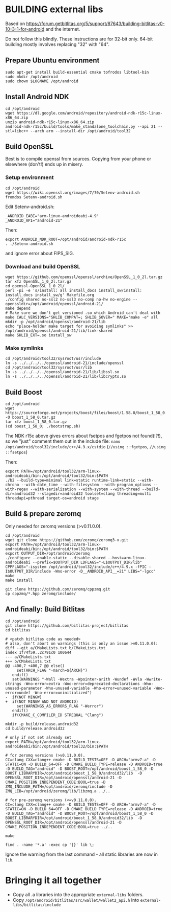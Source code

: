# BUILDING external libs

Based on https://forum.getbitlitas.org/5/support/87643/building-bitlitas-v0-10-3-1-for-android and the internet.

Do not follow this blindly. These instructions are for 32-bit only. 64-bit building mostly involves
replacing "32" with "64".

## Prepare Ubuntu environment

```
sudo apt-get install build-essential cmake tofrodos libtool-bin
sudo mkdir /opt/android
sudo chown $LOGNAME /opt/android
```

## Install Android NDK
```
cd /opt/android
wget https://dl.google.com/android/repository/android-ndk-r15c-linux-x86_64.zip
unzip android-ndk-r15c-linux-x86_64.zip
android-ndk-r15c/build/tools/make_standalone_toolchain.py --api 21 --stl=libc++ --arch arm --install-dir /opt/android/tool32
```

## Build OpenSSL
Best is to compile openssl from sources. Copying from your phone or elsewhere (don't!) ends up in misery.

### Setup environment
```
cd /opt/android
wget https://wiki.openssl.org/images/7/70/Setenv-android.sh
fromdos Setenv-android.sh
```

Edit Setenv-android.sh:
```
_ANDROID_EABI="arm-linux-androideabi-4.9"
_ANDROID_API="android-21"
```
Then:
```
export ANDROID_NDK_ROOT=/opt/android/android-ndk-r15c
. ./Setenv-android.sh
```
and ignore error about FIPS_SIG.

### Download and build OpenSSL
```
wget https://github.com/openssl/openssl/archive/OpenSSL_1_0_2l.tar.gz
tar xfz OpenSSL_1_0_2l.tar.gz
cd openssl-OpenSSL_1_0_2l/
perl -pi -e 's/install: all install_docs install_sw/install: install_docs install_sw/g' Makefile.org
./config shared no-ssl2 no-ssl3 no-comp no-hw no-engine --openssldir=/opt/android/openssl/android-21/
make depend
# Make sure we don't get versioned .so which Android can't deal with
make CALC_VERSIONS="SHLIB_COMPAT=; SHLIB_SOVER=" MAKE="make -e" all
mkdir -p /opt/android/openssl/android-21/lib
echo "place-holder make target for avoiding symlinks" >> /opt/android/openssl/android-21/lib/link-shared
make SHLIB_EXT=.so install_sw
```

### Make symlinks
```
cd /opt/android/tool32/sysroot/usr/include
ln -s ../../../../openssl/android-21/include/openssl
cd /opt/android/tool32/sysroot/usr/lib
ln -s ../../../../openssl/android-21/lib/libssl.so
ln -s ../../../../openssl/android-21/lib/libcrypto.so
```

## Build Boost
```
cd /opt/android
wget https://sourceforge.net/projects/boost/files/boost/1.58.0/boost_1_58_0.tar.gz/download -O boost_1_58_0.tar.gz
tar xfz boost_1_58_0.tar.gz
(cd boost_1_58_0; ./bootstrap.sh)
```
The NDK r15c above gives errors about fsetpos and fgetpos not found(!?!), so we "just" comment them out in the include file:
`nano /opt/android/tool32/include/c++/4.9.x/cstdio` (`//using ::fgetpos`, `//using ::fsetpos`)

Then:
```
export PATH=/opt/android/tool32/arm-linux-androideabi/bin:/opt/android/tool32/bin:$PATH
./b2 --build-type=minimal link=static runtime-link=static --with-chrono --with-date_time --with-filesystem --with-program_options --with-regex --with-serialization --with-system --with-thread --build-dir=android32 --stagedir=android32 toolset=clang threading=multi threadapi=pthread target-os=android stage
```

## Build & prepare zeromq
Only needed for zeromq versions (>v0.11.0.0).
```
cd /opt/android
wget git clone https://github.com/zeromq/zeromq3-x.git
export PATH=/opt/android/tool32/arm-linux-androideabi/bin:/opt/android/tool32/bin:$PATH
export OUTPUT_DIR=/opt/android/zeromq
./configure --enable-static --disable-shared --host=arm-linux-androideabi --prefix=$OUTPUT_DIR LDFLAGS="-L$OUTPUT_DIR/lib" CPPFLAGS="-isystem /opt/android/tool32/include/c++/4.9.x -fPIC -I$OUTPUT_DIR/include -Wno-error -D__ANDROID_API__=21" LIBS="-lgcc"
make
make install

git clone https://github.com/zeromq/cppzmq.git
cp cppzmq/*.hpp zeromq/include/
```

## And finally: Build Bitlitas
```
cd /opt/android
git clone https://github.com/bitlitas-project/bitlitas
cd bitlitas
```
```
# <patch bitlitas code as needed>
# also, don't abort on warnings (this is only an issue >v0.11.0.0):
diff --git a/CMakeLists.txt b/CMakeLists.txt
index 1f74f59..2c791c0 100644
--- a/CMakeLists.txt
+++ b/CMakeLists.txt
@@ -400,7 +400,7 @@ else()
     set(ARCH_FLAG "-march=${ARCH}")
   endif()
   set(WARNINGS "-Wall -Wextra -Wpointer-arith -Wundef -Wvla -Wwrite-strings -Wno-error=extra -Wno-error=deprecated-declarations -Wno-unused-parameter -Wno-unused-variable -Wno-error=unused-variable -Wno-error=undef -Wno-error=uninitialized")
-  if(NOT MINGW)
+  if(NOT MINGW AND NOT ANDROID)
     set(WARNINGS_AS_ERRORS_FLAG "-Werror")
   endif()
   if(CMAKE_C_COMPILER_ID STREQUAL "Clang")
```
```
mkdir -p build/release.android32
cd build/release.android32

# only if not set already set
export PATH=/opt/android/tool32/arm-linux-androideabi/bin:/opt/android/tool32/bin:$PATH

# for zeromq versions (>v0.11.0.0).
CC=clang CXX=clang++ cmake -D BUILD_TESTS=OFF -D ARCH="armv7-a" -D STATIC=ON -D BUILD_64=OFF -D CMAKE_BUILD_TYPE=release -D ANDROID=true -D BUILD_TAG="android" -D BOOST_ROOT=/opt/android/boost_1_58_0 -D BOOST_LIBRARYDIR=/opt/android/boost_1_58_0/android32/lib  -D OPENSSL_ROOT_DIR=/opt/android/openssl/android-21 -D CMAKE_POSITION_INDEPENDENT_CODE:BOOL=true -D ZMQ_INCLUDE_PATH=/opt/android/zeromq/include -D ZMQ_LIB=/opt/android/zeromq/lib/libzmq.a ../..

# for pre-zeromq versions (<=v0.11.0.0).
CC=clang CXX=clang++ cmake -D BUILD_TESTS=OFF -D ARCH="armv7-a" -D STATIC=ON -D BUILD_64=OFF -D CMAKE_BUILD_TYPE=release -D ANDROID=true -D BUILD_TAG="android" -D BOOST_ROOT=/opt/android/boost_1_58_0 -D BOOST_LIBRARYDIR=/opt/android/boost_1_58_0/android32/lib  -D OPENSSL_ROOT_DIR=/opt/android/openssl/android-21 -D CMAKE_POSITION_INDEPENDENT_CODE:BOOL=true ../..

make

find . -name '*.a' -exec cp '{}' lib \;
```
Ignore the warning from the last command - all static libraries are now in `lib`.

# Bringing it all together
- Copy all .a libraries into the appropriate `external-libs` folders.
- Copy `/opt/android/bitlitas/src/wallet/wallet2_api.h` into `external-libs/bitlitas/include`
